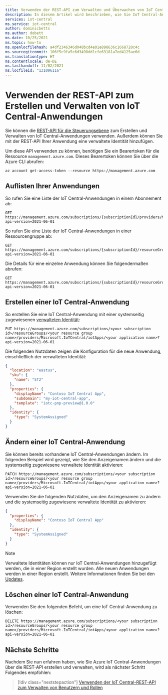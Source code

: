 ```yaml
---
title: Verwenden der REST-API zum Verwalten und Überwachen von IoT Central-Anwendungen | Microsoft-Dokumentation
description: In diesem Artikel wird beschrieben, wie Sie IoT Central-Anwendungen über die REST-API erstellen und verwalten. Mit der REST-API können Sie Ihrer Anwendung auch eine systemseitig zugewiesene verwaltete Identität hinzufügen.
services: iot-central
ms.service: iot-central
author: dominicbetts
ms.author: dobett
ms.date: 10/25/2021
ms.topic: how-to
ms.openlocfilehash: a4df2346346d048bcd4e01e898636c1668720c4c
ms.sourcegitcommit: 106f5c9fa5c6d3498dd1cfe63181a7ed4125ae6d
ms.translationtype: HT
ms.contentlocale: de-DE
ms.lasthandoff: 11/02/2021
ms.locfileid: "131096116"
---
```

# <a name="use-the-rest-api-to-create-and-manage-iot-central-applications"></a>Verwenden der REST-API zum Erstellen und Verwalten von IoT Central-Anwendungen

Sie können die [REST-API für die Steuerungsebene](/rest/api/iotcentral/2021-06-01controlplane/apps) zum Erstellen und Verwalten von IoT Central-Anwendungen verwenden. Außerdem können Sie mit der REST-API Ihrer Anwendung eine verwaltete Identität hinzufügen.

Um diese API verwenden zu können, benötigen Sie ein Bearertoken für die Ressource `management.azure.com`. Dieses Bearertoken können Sie über die Azure CLI abrufen:

```azurecli
az account get-access-token --resource https://management.azure.com
```

## <a name="list-your-applications"></a>Auflisten Ihrer Anwendungen

So rufen Sie eine Liste der IoT Central-Anwendungen in einem Abonnement ab:

```http
GET https://management.azure.com/subscriptions/{subscriptionId}/providers/Microsoft.IoTCentral/iotApps?api-version=2021-06-01
```

So rufen Sie eine Liste der IoT Central-Anwendungen in einer Ressourcengruppe ab:

```http
GET https://management.azure.com/subscriptions/{subscriptionId}/resourceGroups/{resourceGroupName}/providers/Microsoft.IoTCentral/iotApps?api-version=2021-06-01
```

Die Details für eine einzelne Anwendung können Sie folgendermaßen abrufen:

```http
GET https://management.azure.com/subscriptions/{subscriptionId}/resourceGroups/{resourceGroupName}/providers/Microsoft.IoTCentral/iotApps/{applicationName}?api-version=2021-06-01
```

## <a name="create-an-iot-central-application"></a>Erstellen einer IoT Central-Anwendung

So erstellen Sie eine IoT Central-Anwendung mit einer systemseitig zugewiesenen [verwalteten Identität](../../active-directory/managed-identities-azure-resources/overview.md):

```http
PUT https://management.azure.com/subscriptions/<your subscription id>/resourceGroups/<your resource group name>/providers/Microsoft.IoTCentral/iotApps/<your application name>?api-version=2021-06-01
```

Die folgenden Nutzdaten zeigen die Konfiguration für die neue Anwendung, einschließlich der verwalteten Identität:

```json
{
  "location": "eastus",
  "sku": {
    "name": "ST2"
  },
  "properties": {
    "displayName": "Contoso IoT Central App",
    "subdomain": "my-iot-central-app",
    "template": "iotc-pnp-preview@1.0.0"
  },
  "identity": {
    "type": "SystemAssigned"
  }
}
```

## <a name="modify-an-iot-central-application"></a>Ändern einer IoT Central-Anwendung

Sie können bereits vorhandene IoT Central-Anwendungen ändern. Im folgenden Beispiel wird gezeigt, wie Sie den Anzeigenamen ändern und die systemseitig zugewiesene verwaltete Identität aktivieren:

```http
PATCH https://management.azure.com/subscriptions/<your subscription id>/resourceGroups/<your resource group name>/providers/Microsoft.IoTCentral/iotApps/<your application name>?api-version=2021-06-01
```

Verwenden Sie die folgenden Nutzdaten, um den Anzeigenamen zu ändern und die systemseitig zugewiesene verwaltete Identität zu aktivieren:

```json
{
  "properties": {
    "displayName": "Contoso IoT Central App"
  },
  "identity": {
    "type": "SystemAssigned"
  }
}
```

> [!NOTE]
> Verwaltete Identitäten können nur IoT Central-Anwendungen hinzugefügt werden, die in einer Region erstellt wurden. Alle neuen Anwendungen werden in einer Region erstellt. Weitere Informationen finden Sie bei den [Updates](https://azure.microsoft.com/updates/azure-iot-central-new-and-updated-features-august-2021/).

## <a name="delete-an-iot-central-application"></a>Löschen einer IoT Central-Anwendung

Verwenden Sie den folgenden Befehl, um eine IoT Central-Anwendung zu löschen:

```http
DELETE https://management.azure.com/subscriptions/<your subscription id>/resourceGroups/<your resource group name>/providers/Microsoft.IoTCentral/iotApps/<your application name>?api-version=2021-06-01
```

## <a name="next-steps"></a>Nächste Schritte

Nachdem Sie nun erfahren haben, wie Sie Azure IoT Central-Anwendungen über die REST-API erstellen und verwalten, wird als nächster Schritt Folgendes empfohlen:

> [!div class="nextstepaction"]
> [Verwenden der IoT Central-REST-API zum Verwalten von Benutzern und Rollen](howto-manage-users-roles-with-rest-api.md)